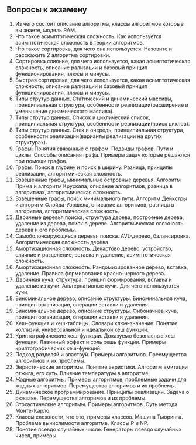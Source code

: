 
Вопросы к экзамену
----------------------------------

1. Из чего состоит описание алгоритма, классы алгоритмов которые вы знаете, модель RAM.
2. Что такое асимптотическая сложность. Как используется асимптотическая сложность в теории алгоритмов.
3. Что такое сортировка, для чего она используется. Назовите и расскажите 2 алгоритма сортировки.
4. Сортировка слияние, для чего используется, какая асимптотическая сложность, описание рализации и базовый принцип функционирования, плюсы и минусы.
5. Быстрая сортировка, для чего используется, какая асимптотическая сложность, описание рализации и базовый принцип функционирования, плюсы и минусы.
6. Типы струтур данных. Статический и динамический массивы, принципиальная структура, особенности реализации(расширение и уменьшение динамического массива).
6. Типы струтур данных. Список и циклический список, принципиальная структура, особенности реализации(поиск циклов).
8. Типы струтур данных. Стек и очередь, принципиальная структура, особенности реализации(варианты реализации на других структурах).
9. Графы. Понятия связанные с графом. Подвиды графов. Пути и циклы. Способы описания графа. Примеры задач которые решаются при помощи графов.
10. Графы. Поиск в глубину и поиск в ширину. Разница, принципы реализации, алгоритмическая сложность.
11. Взвешенные графы, минимальные островные деревья. Алгоритм Прима и алгоритм Крускала, описание алгоритмов, разница в алгоритмах, алгоритмическая сложность.
12. Взвешенные графы, поиск минимального пути. Алгоритм Дейкстры и алгоритм Флойда-Уоршела, описание алгоритмов, разница в алгоритма, алгоритмическая сложность.
13. Двоичные деревья поиска, структура дерева, построение дерева, удаление из дерева, поиск в дереве. Алгоритмическая сложность дерева и его проблемы.
14. Самоболонсирующиеся деревья поиска. AVL-дерево, балансировка. Алгоритмическая сложность дерева.
15. Амортизационная сложность. Декартово дерево, устройство, слияние и разделение, вставка и удаление, асимптотическая сложность.
16. Амортизационная сложность. Рандомизированное дерево, вставка, удаление. Правила формирования красно-черного дерева.
17. Двоичная куча, структура, принцип формирования, вставка и удаление из кучи. Альтернативные кучи. Для чего используются кучи.
18. Биноминальное дерево, описание структуры. Биноминальная куча, принцип организации, операции вставки и удаления.
19. Биноминальное дерево, описание структуры. Фибоначива куча, принцип организации, операции вставки и удаления.
20. Хеш-функция и хеш-таблицы. Словари ключ-значение. Понятие коллизий, универсальной и идеальной хеш функции.
21. Криптографические хеш-функции. Доказуемо безопасные хеш функции. Лавинный эффект и соль хешь функции. Примеры криптографических хеш-функций.
22. Подход разделяй и властвуй. Примеры алгоритмов. Преемущества алгоритмов и их проблемы.
23. Эвристические алгоритмы. Понятие эвристики. Алгоритм эмитации отжига, его суть. Влияние температуры в алгоритме.
24. Жадные алгоритмы. Примеры алгоритмов, проблемные задачи для жадных алгоритмов. Перемущества алгоримов и их проблемы.
25. Динамическое программирование. Принципы реализации. Задача о рюкзаке. Перемущества алгоримов и их проблемы.
26. Стохастические алгоритмы. Примеры алгоритмов. Суть метода Монте-Карло.
27. Классы сложности, что это, примеры классов. Машина Тьюринга. Проблема вычислимости алгоритма. Классы P и NP.
28. Понятие псевдо случайных числе. Генераторы псевдо случайных чисел, примеры.
